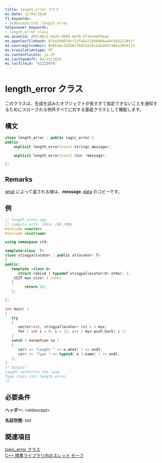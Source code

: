 ```yaml
---
title: length_error クラス
ms.date: 11/04/2016
f1_keywords:
- stdexcept/std::length_error
helpviewer_keywords:
- length_error class
ms.assetid: d53c46c5-4626-400d-bd76-bf3e1e0f64ae
ms.openlocfilehash: 67de20907dcf13fa54119d8886aabc8d521165cf
ms.sourcegitcommit: 0ab61bc3d2b6cfbd52a16c6ab2b97a8ea1864f12
ms.translationtype: MT
ms.contentlocale: ja-JP
ms.lasthandoff: 04/23/2019
ms.locfileid: "62223970"
---
```

# <a name="lengtherror-class"></a>length_error クラス

このクラスは、生成を試みたオブジェクトが長すぎて指定できないことを通知するためにスローされる例外すべてに対する基底クラスとして機能します。

## <a name="syntax"></a>構文

```cpp
class length_error : public logic_error {
public:
    explicit length_error(const string& message);

    explicit length_error(const char *message);

};
```

## <a name="remarks"></a>Remarks

[what](../standard-library/exception-class.md) によって返される値は、**message**`.`[data](../standard-library/basic-string-class.md#data) のコピーです。

## <a name="example"></a>例

```cpp
// length_error.cpp
// compile with: /EHsc /GR /MDd
#include <vector>
#include <iostream>

using namespace std;

template<class  T>
class stingyallocator : public allocator< T>
{
public:
   template <class U>
      struct rebind { typedef stingyallocator<U> other; };
   _SIZT max_size( ) const
   {
         return 10;
   };

};

int main( )
{
   try
   {
      vector<int, stingyallocator< int > > myv;
      for ( int i = 0; i < 11; i++ ) myv.push_back( i );
   }
   catch ( exception &e )
   {
      cerr << "Caught " << e.what( ) << endl;
      cerr << "Type " << typeid( e ).name( ) << endl;
   };
}
/* Output:
Caught vector<T> too long
Type class std::length_error
*/
```

## <a name="requirements"></a>必要条件

**ヘッダー:** \<stdexcept>

**名前空間:** std

## <a name="see-also"></a>関連項目

[logic_error クラス](../standard-library/logic-error-class.md)<br/>
[C++ 標準ライブラリ内のスレッド セーフ](../standard-library/thread-safety-in-the-cpp-standard-library.md)<br/>
